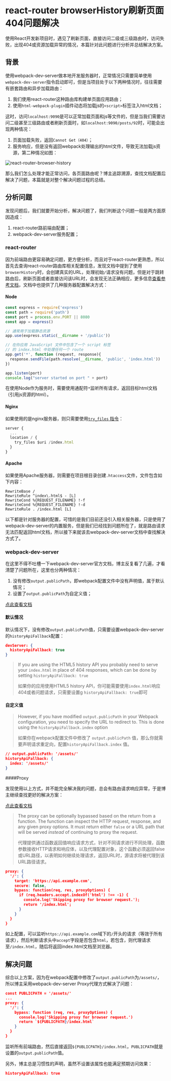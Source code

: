 # react-router browserHistory刷新页面404问题解决

使用React开发新项目时，遇见了刷新页面，直接访问二级或三级路由时，访问失败，出现404或资源加载异常的情况，本篇针对此问题进行分析并总结解决方案。

## 背景

使用webpack-dev-server做本地开发服务器时，正常情况只需要简单使用`webpack-dev-server`指令启动即可，但是当项目处于以下两种情况时，往往需要有嵌套路由和异步加载路由：

1. 我们使用react-router这种路由库构建单页面应用路由；
2. 使用`html-webpack-plugin`插件动态将加载js的`<script>`标签注入html文档；

这时，访问`localhost:9090`是可以正常加载页面和js等文件的，但是当我们需要访问二级甚至三级路由或者刷新页面时，如`localhost:9090/posts/92`时，可能会出现两种情况：

1. 页面加载失败，返回`Cannot Get（404）`；
2. 服务响应，但是没有返回webpack处理输出的html文件，导致无法加载js资源，第二种情况如图：

![react-router-browser-history](http://blog.zuishiguang@126.com.com/wp-content/uploads/2017/12/react-router-browser-history-404.png)

那么我们怎么处理才能正常访问，各页面路由呢？博主追踪溯源，查找文档配置后解决了问题，本篇就是对整个解决问题过程的总结。

## 分析问题

发现问题后，我们就要开始分析，解决问题了，我们判断这个问题一般是两方面原因造成：

1. react-router路前端由配置；
2. webpack-dev-server服务配置；

### react-router

因为前端路由更容易确定问题，更方便分析，而且对于react-router更熟悉，所以首先去查询react-router路由库相关配置信息，发现文档中提到了使用`browserHistory`时，会创建真实的URL，处理初始`/`请求没有问题，但是对于跳转路由后，刷新页面或者直接访问该URL时，会发现无法正确相应，更多信息[查看参考文档](https://react-guide.github.io/react-router-cn/docs/guides/basics/Histories.html)，文档中也提供了几种服务器配置解决方式：

#### Node

```javascript
const express = require('express')
const path = require('path')
const port = process.env.PORT || 8080
const app = express()

// 通常用于加载静态资源
app.use(express.static(__dirname + '/public'))

// 在你应用 JavaScript 文件中包含了一个 script 标签
// 的 index.html 中处理任何一个 route
app.get('*', function (request, response){
  response.sendFile(path.resolve(__dirname, 'public', 'index.html'))
})

app.listen(port)
console.log("server started on port " + port)
```

在使用Node作为服务时，需要使用通配符`*`监听所有请求，返回目标html文档（引用js资源的html）。

#### Nginx

如果使用的是nginx服务器，则只需要使用[`try_files` 指令](http://nginx.org/en/docs/http/ngx_http_core_module.html#try_files)：

```javascript
server {
  ...
  location / {
    try_files $uri /index.html
  }
}
```

#### Apache

如果使用Apache服务器，则需要在项目根目录创建`.htaccess`文件，文件包含如下内容：

```shell
RewriteBase /
RewriteRule ^index\.html$ - [L]
RewriteCond %{REQUEST_FILENAME} !-f
RewriteCond %{REQUEST_FILENAME} !-d
RewriteRule . /index.html [L]
```

以下都是针对服务器的配置，可惜的是我们目前还没引入相关服务器，只是使用了webpack-dev-server的内置服务，但是我们已经找到问题所在了，就是路由请求无法匹配返回html文档，所以接下来就该去webpack-dev-server文档中查找解决方式了。

### webpack-dev-server

在这里不得不吐槽一下webpack-dev-server官方文档，博主反复看了几遍，才看清楚了问题所在，这里也分两种情况：

1. 没有修改`output.publicPath`，即webpack配置文件中没有声明值，属于默认情况；
2. 设置了`output.publicPath`为自定义值；

[点此查看文档](https://webpack.github.io/docs/webpack-dev-server.html#the-historyapifallback-option)

#### 默认情况

默认情况下，没有修改`output.publicPath`值，只需要设置webpack-dev-server的`historyApiFallback`配置：

```json
devServer: {
  historyApiFallback: true
}
```

> If you are using the HTML5 history API you probably need to serve your `index.html` in place of 404 responses, which can be done by setting `historyApiFallback: true`
>
> 如果你的应用使用HTML5 history API，你可能需要使用`index.html`响应404或者问题请求，只需要设置g `historyApiFallback: true`即可

#### 自定义值

> However, if you have modified `output.publicPath` in your Webpack configuration, you need to specify the URL to redirect to. This is done using the `historyApiFallback.index` option
>
> 如果你在webpack配置文件中修改了 `output.publicPath` 值，那么你就需要声明请求重定向，配置`historyApiFallback.index` 值。

```json
// output.publicPath: '/assets/'
historyApiFallback: {
  index: '/assets/'
}
```

####Proxy

发现使用以上方式，并不能完全解决我的问题，总会有路由请求响应异常，于是博主继续查找更好的解决方案：

[点此查看文档](https://webpack.github.io/docs/webpack-dev-server.html#bypass-the-proxy)

> The proxy can be optionally bypassed based on the return from a function. The function can inspect the HTTP request, response, and any given proxy options. It must return either `false` or a URL path that will be served *instead* of continuing to proxy the request.
>
> 代理提供通过函数返回值响应请求方式，针对不同请求进行不同处理，函数参数接收HTTP请求和响应体，以及代理配置对象，这个函数必须返回false或URL路径，以表明如何继续处理请求，返回URL时，源请求将被代理到该URL路径请求。

```json
proxy: {
  '/': {
    target: 'https://api.example.com',
    secure: false,
    bypass: function(req, res, proxyOptions) {
      if (req.headers.accept.indexOf('html') !== -1) {
        console.log('Skipping proxy for browser request.');
        return '/index.html';
      }
    }
  }
}
```

如上配置，可以监听`https://api.example.com`域下的`/`开头的请求（等效于所有请求），然后判断请求头中`accept`字段是否包含`html`，若包含，则代理请求至`/index.html`，随后将返回index.html文档至浏览器。

## 解决问题

综合以上方案，因为在webpack配置中修改了`output.publicPath`为`/assets/`，所以博主采用webpack-dev-server Proxy代理方式解决了问题：

```json
const PUBLICPATH = '/assets/'
...
proxy: {
  '/': {
    bypass: function (req, res, proxyOptions) {
      console.log('Skipping proxy for browser request.')
      return `${PUBLICPATH}/index.html`
    }
  }
}
```

监听所有前端路由，然后直接返回``${PUBLICPATH}/index.html``，`PUBLICPATH`就是设置的`output.publicPath`值。

另外，博主总是习惯性的声明，虽然不设置该属性也能满足预期访问效果：

```json
historyApiFallback: true
```

